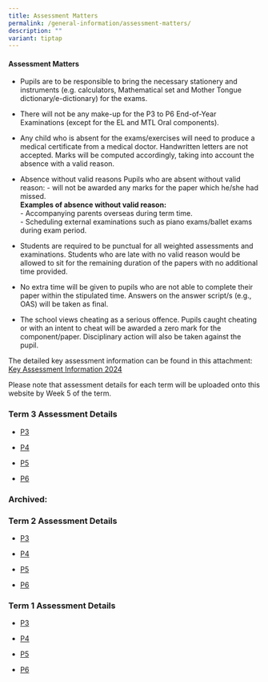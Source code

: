 ```yaml
---
title: Assessment Matters
permalink: /general-information/assessment-matters/
description: ""
variant: tiptap
---
```

<h4>Assessment Matters</h4>
<ul data-tight="true" class="tight">
<li>
<p>Pupils are to be responsible to bring the necessary stationery and instruments
(e.g. calculators, Mathematical set and Mother Tongue dictionary/e-dictionary)
for the exams.</p>
</li>
<li>
<p>There will not be any make-up for the P3 to P6 End-of-Year Examinations
(except for the EL and MTL Oral components).</p>
</li>
<li>
<p>Any child who is absent for the exams/exercises will need to produce a
medical certificate from a medical doctor. Handwritten letters are not
accepted. Marks will be computed accordingly, taking into account the absence
with a valid reason.</p>
</li>
<li>
<p>Absence without valid reasons Pupils who are absent without valid reason:
- will not be awarded any marks for the paper which he/she had missed.
<br><strong>Examples of absence without valid reason:</strong> 
<br>- Accompanying parents overseas during term time.
<br>- Scheduling external examinations such as piano exams/ballet exams during
exam period.</p>
</li>
</ul>
<ul data-tight="true" class="tight">
<li>
<p>Students are required to be punctual for all weighted assessments and
examinations. Students who are late with no valid reason would be allowed
to sit for the remaining duration of the papers with no additional time
provided.</p>
</li>
<li>
<p>No extra time will be given to pupils who are not able to complete their
paper within the stipulated time. Answers on the answer script/s (e.g.,
OAS) will be taken as final.</p>
</li>
<li>
<p>The school views cheating as a serious offence. Pupils caught cheating
or with an intent to cheat will be awarded a zero mark for the component/paper.
Disciplinary action will also be taken against the pupil.</p>
</li>
</ul>
<p>The detailed key assessment information can be found in this attachment:
<a href="/files/2024_Key_Assessment.pdf" rel="noopener noreferrer nofollow" target="_blank">Key Assessment Information 2024</a>
</p>
<p>Please note that assessment details for each term will be uploaded onto
this website by Week 5 of the term.</p>
<h3>Term 3 Assessment Details</h3>
<ul data-tight="true" class="tight">
<li>
<p><a href="/files/Assessment Matters/P3_Term_3_Weighted_Assessment_details_2024.pdf" rel="noopener noreferrer nofollow" target="_blank">P3</a>
</p>
</li>
<li>
<p><a href="/files/Assessment Matters/P4_Term_3_Weighted_Assessment_details_2024.pdf" rel="noopener noreferrer nofollow" target="_blank">P4</a>
</p>
</li>
<li>
<p><a href="/files/Assessment Matters/P5_Term_3_Weighted_Assessment_details_2024.pdf" rel="noopener noreferrer nofollow" target="_blank">P5</a>
</p>
</li>
<li>
<p><a href="/files/Assessment Matters/P6_Term_3_Weighted_Assessment_details_2024.pdf" rel="noopener noreferrer nofollow" target="_blank">P6</a>
</p>
</li>
</ul>
<p></p>
<h3>Archived:</h3>
<h3>Term 2 Assessment Details</h3>
<ul data-tight="true" class="tight">
<li>
<p><a href="/files/2024_P3_Term2.pdf" rel="noopener noreferrer nofollow" target="_blank">P3</a>
</p>
</li>
<li>
<p><a href="/files/Assessment Matters/2024_P4_Term2.pdf" rel="noopener noreferrer nofollow" target="_blank">P4</a>
</p>
</li>
<li>
<p><a href="/files/2024_P5_Term2.pdf" rel="noopener noreferrer nofollow" target="_blank">P5</a>
</p>
</li>
<li>
<p><a href="/files/2024_P6_Term2.pdf" rel="noopener noreferrer nofollow" target="_blank">P6</a>
</p>
<p></p>
</li>
</ul>
<h3>Term 1 Assessment Details</h3>
<ul data-tight="true" class="tight">
<li>
<p><a href="/files/2024_P3_Term1.pdf" rel="noopener noreferrer nofollow" target="_blank">P3</a>
</p>
</li>
<li>
<p><a href="/files/2024_P4_Term1.pdf" rel="noopener noreferrer nofollow" target="_blank">P4</a>
</p>
</li>
<li>
<p><a href="/files/2024_P5_Term1.pdf" rel="noopener noreferrer nofollow" target="_blank">P5</a>
</p>
</li>
<li>
<p><a href="/files/2024_P6_Term1.pdf" rel="noopener noreferrer nofollow" target="_blank">P6</a>
</p>
<p></p>
<p></p>
</li>
</ul>
<p></p>